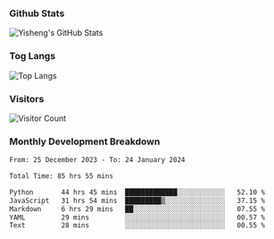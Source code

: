 ### Github Stats
![Yisheng's GitHub Stats](https://github-readme-stats-9qabuvhk1-gongyisheng.vercel.app/api?username=gongyisheng&count_private=true&show_icons=true)
### Tog Langs
![Top Langs](https://github-readme-stats-9qabuvhk1-gongyisheng.vercel.app/api/top-langs/?username=gongyisheng&layout=compact)
### Visitors
![Visitor Count](https://profile-counter.glitch.me/gongyisheng/count.svg)
### Monthly Development Breakdown
<!--START_SECTION:waka-->

```txt
From: 25 December 2023 - To: 24 January 2024

Total Time: 85 hrs 55 mins

Python       44 hrs 45 mins  █████████████░░░░░░░░░░░░   52.10 %
JavaScript   31 hrs 54 mins  █████████▒░░░░░░░░░░░░░░░   37.15 %
Markdown     6 hrs 29 mins   ██░░░░░░░░░░░░░░░░░░░░░░░   07.55 %
YAML         29 mins         ░░░░░░░░░░░░░░░░░░░░░░░░░   00.57 %
Text         28 mins         ░░░░░░░░░░░░░░░░░░░░░░░░░   00.55 %
```

<!--END_SECTION:waka-->
